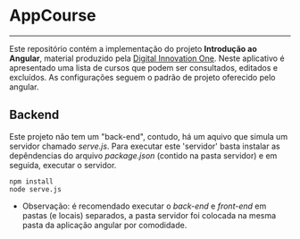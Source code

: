 # AppCourse
---
Este repositório contém a implementação do projeto **Introdução ao Angular**,
material produzido pela [Digital Innovation One](https://digitalinnovation.one).
Neste aplicativo é apresentado uma lista de cursos que podem ser
consultados, editados e excluídos. As configurações seguem o padrão
de projeto oferecido pelo angular.

## Backend
Este projeto não tem um "back-end", contudo, há um aquivo que
simula um servidor chamado *serve.js*. Para executar este 'servidor'
basta instalar as depêndencias do arquivo *package.json* (contido na pasta servidor) e em seguida,
executar o servidor.

```
npm install
node serve.js
```

* Observação: é recomendado executar o *back-end* e *front-end* 
em pastas (e locais) separados, a pasta servidor foi colocada na mesma pasta
da aplicação angular por comodidade.

